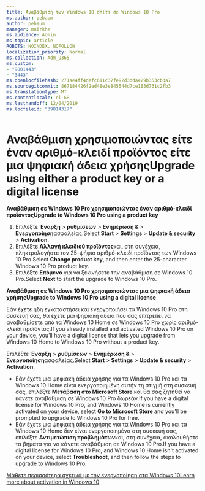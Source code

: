```yaml
---
title: Αναβάθμιση των Windows 10 σπίτι σε Windows 10 Pro
ms.author: pebaum
author: pebaum
manager: mnirkhe
ms.audience: Admin
ms.topic: article
ROBOTS: NOINDEX, NOFOLLOW
localization_priority: Normal
ms.collection: Adm_O365
ms.custom:
- "9001443"
- "3443"
ms.openlocfilehash: 271ae4ff4defc611c37fe92d3dda429b353cb3a7
ms.sourcegitcommit: 867184426f2ed48e3e845544d7ce185d731c2fb3
ms.translationtype: MT
ms.contentlocale: el-GR
ms.lasthandoff: 12/04/2019
ms.locfileid: "39814317"
---
```

# <a name="upgrade-using-either-a-product-key-or-a-digital-license"></a><span data-ttu-id="a148f-102">Αναβάθμιση χρησιμοποιώντας είτε έναν αριθμό-κλειδί προϊόντος είτε μια ψηφιακή άδεια χρήσης</span><span class="sxs-lookup"><span data-stu-id="a148f-102">Upgrade using either a product key or a digital license</span></span>

<span data-ttu-id="a148f-103">**Αναβάθμιση σε Windows 10 Pro χρησιμοποιώντας έναν αριθμό-κλειδί προϊόντος**</span><span class="sxs-lookup"><span data-stu-id="a148f-103">**Upgrade to Windows 10 Pro using a product key**</span></span>

1. <span data-ttu-id="a148f-104">Επιλέξτε **Έναρξη** > **ρυθμίσεων** > **Ενημέρωση &** > **Ενεργοποίηση**ασφαλείας.</span><span class="sxs-lookup"><span data-stu-id="a148f-104">Select **Start** > **Settings** > **Update & security** > **Activation**.</span></span>
2. <span data-ttu-id="a148f-105">Επιλέξτε **Αλλαγή κλειδιού προϊόντος**και, στη συνέχεια, πληκτρολογήστε τον 25-ψήφιο αριθμό-κλειδί προϊόντος των Windows 10 Pro.</span><span class="sxs-lookup"><span data-stu-id="a148f-105">Select **Change product key**, and then enter the 25-character Windows 10 Pro product key.</span></span>
3. <span data-ttu-id="a148f-106">Επιλέξτε **Επόμενο** για να ξεκινήσετε την αναβάθμιση σε Windows 10 Pro.</span><span class="sxs-lookup"><span data-stu-id="a148f-106">Select **Next** to start the upgrade to Windows 10 Pro.</span></span>

<span data-ttu-id="a148f-107">**Αναβάθμιση σε Windows 10 Pro χρησιμοποιώντας μια ψηφιακή άδεια χρήσης**</span><span class="sxs-lookup"><span data-stu-id="a148f-107">**Upgrade to Windows 10 Pro using a digital license**</span></span>

<span data-ttu-id="a148f-108">Εάν έχετε ήδη εγκαταστήσει και ενεργοποιήσει τα Windows 10 Pro στη συσκευή σας, θα έχετε μια ψηφιακή άδεια που σας επιτρέπει να αναβαθμίσετε από τα Windows 10 Home σε Windows 10 Pro χωρίς αριθμό-κλειδί προϊόντος.</span><span class="sxs-lookup"><span data-stu-id="a148f-108">If you already installed and activated Windows 10 Pro on your device, you’ll have a digital license that lets you upgrade from Windows 10 Home to Windows 10 Pro without a product key.</span></span>

<span data-ttu-id="a148f-109">Επιλέξτε **Έναρξη** > **ρυθμίσεων** > **Ενημέρωση &** > **Ενεργοποίηση**ασφαλείας.</span><span class="sxs-lookup"><span data-stu-id="a148f-109">Select **Start** > **Settings** > **Update & security** > **Activation**.</span></span>

- <span data-ttu-id="a148f-110">Εάν έχετε μια ψηφιακή άδεια χρήσης για τα Windows 10 Pro και τα Windows 10 Home είναι ενεργοποιημένη αυτήν τη στιγμή στη συσκευή σας, επιλέξτε **Μετάβαση στο Microsoft Store** και θα σας ζητηθεί να κάνετε αναβάθμιση σε Windows 10 Pro δωρεάν.</span><span class="sxs-lookup"><span data-stu-id="a148f-110">If you have a digital license for Windows 10 Pro, and Windows 10 Home is currently activated on your device, select **Go to Microsoft Store** and you'll be prompted to upgrade to Windows 10 Pro for free.</span></span>
- <span data-ttu-id="a148f-111">Εάν έχετε μια ψηφιακή άδεια χρήσης για τα Windows 10 Pro και τα Windows 10 Home δεν είναι ενεργοποιημένα στη συσκευή σας, επιλέξτε **Αντιμετώπιση προβλημάτων**και, στη συνέχεια, ακολουθήστε τα βήματα για να κάνετε αναβάθμιση σε Windows 10 Pro.</span><span class="sxs-lookup"><span data-stu-id="a148f-111">If you have a digital license for Windows 10 Pro, and Windows 10 Home isn't activated on your device, select **Troubleshoot**, and then follow the steps to upgrade to Windows 10 Pro.</span></span>

[<span data-ttu-id="a148f-112">Μάθετε περισσότερα σχετικά με την ενεργοποίηση στα Windows 10</span><span class="sxs-lookup"><span data-stu-id="a148f-112">Learn more about activation in Windows 10</span></span>](https://support.microsoft.com/help/12440)